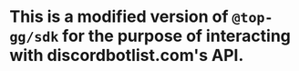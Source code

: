 # This is a modified version of `@top-gg/sdk` for the purpose of interacting with discordbotlist.com's API.
